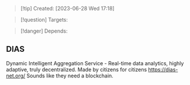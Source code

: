 
>[!tip] Created: [2023-06-28 Wed 17:18]

>[!question] Targets: 

>[!danger] Depends: 

## DIAS
Dynamic Intelligent Aggregation Service - Real-time data analytics, highly adaptive, truly decentralized. Made by citizens for citizens  https://dias-net.org/
Sounds like they need a blockchain.